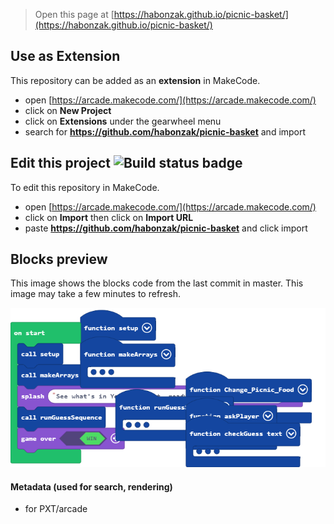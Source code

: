  


> Open this page at [https://habonzak.github.io/picnic-basket/](https://habonzak.github.io/picnic-basket/)

## Use as Extension

This repository can be added as an **extension** in MakeCode.

* open [https://arcade.makecode.com/](https://arcade.makecode.com/)
* click on **New Project**
* click on **Extensions** under the gearwheel menu
* search for **https://github.com/habonzak/picnic-basket** and import

## Edit this project ![Build status badge](https://github.com/habonzak/picnic-basket/workflows/MakeCode/badge.svg)

To edit this repository in MakeCode.

* open [https://arcade.makecode.com/](https://arcade.makecode.com/)
* click on **Import** then click on **Import URL**
* paste **https://github.com/habonzak/picnic-basket** and click import

## Blocks preview

This image shows the blocks code from the last commit in master.
This image may take a few minutes to refresh.

![A rendered view of the blocks](https://github.com/habonzak/picnic-basket/raw/master/.github/makecode/blocks.png)

#### Metadata (used for search, rendering)

* for PXT/arcade
<script src="https://makecode.com/gh-pages-embed.js"></script><script>makeCodeRender("{{ site.makecode.home_url }}", "{{ site.github.owner_name }}/{{ site.github.repository_name }}");</script>
